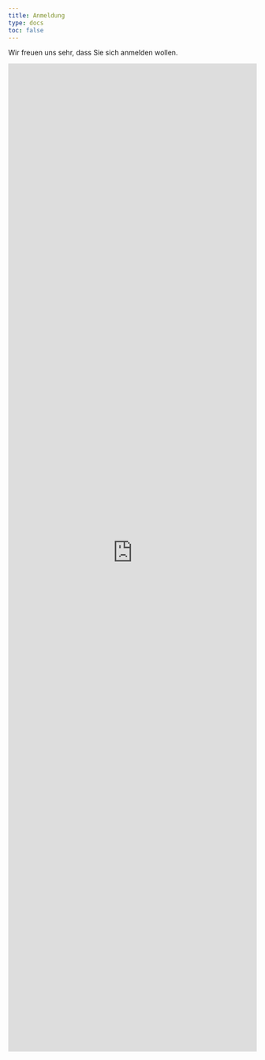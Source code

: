 ```yaml
---
title: Anmeldung
type: docs
toc: false
---
```


Wir freuen uns sehr, dass Sie sich anmelden wollen.


<iframe src="https://register.ilmenauer-schachverein.de/isst" width="100%" height="2000px" style="border:0;" allowfullscreen="" loading="lazy" referrerpolicy="no-referrer-when-downgrade" scrolling="no"></iframe>

